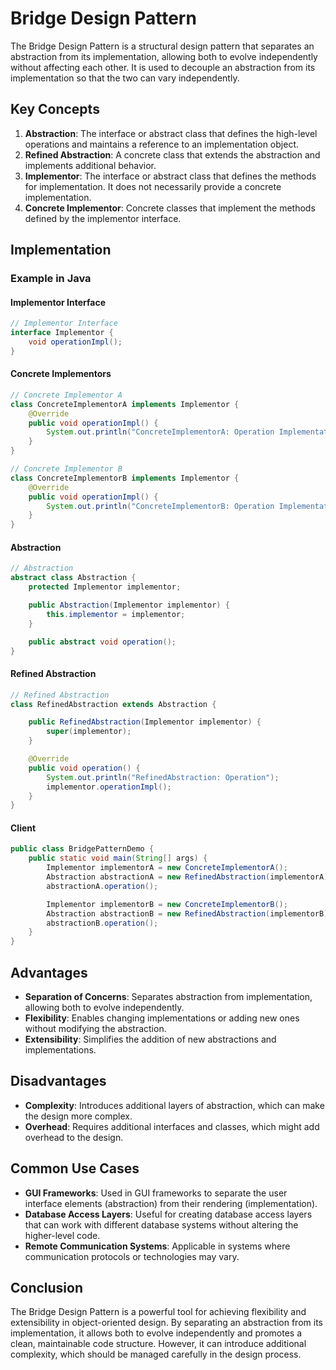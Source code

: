 # Bridge Design Pattern

The Bridge Design Pattern is a structural design pattern that separates an abstraction from its implementation, allowing both to evolve independently without affecting each other. It is used to decouple an abstraction from its implementation so that the two can vary independently.

## Key Concepts

1. **Abstraction**: The interface or abstract class that defines the high-level operations and maintains a reference to an implementation object.
2. **Refined Abstraction**: A concrete class that extends the abstraction and implements additional behavior.
3. **Implementor**: The interface or abstract class that defines the methods for implementation. It does not necessarily provide a concrete implementation.
4. **Concrete Implementor**: Concrete classes that implement the methods defined by the implementor interface.

## Implementation

### Example in Java

#### Implementor Interface

```java
// Implementor Interface
interface Implementor {
    void operationImpl();
}
```

#### Concrete Implementors

```java
// Concrete Implementor A
class ConcreteImplementorA implements Implementor {
    @Override
    public void operationImpl() {
        System.out.println("ConcreteImplementorA: Operation Implementation");
    }
}

// Concrete Implementor B
class ConcreteImplementorB implements Implementor {
    @Override
    public void operationImpl() {
        System.out.println("ConcreteImplementorB: Operation Implementation");
    }
}
```

#### Abstraction

```java
// Abstraction
abstract class Abstraction {
    protected Implementor implementor;

    public Abstraction(Implementor implementor) {
        this.implementor = implementor;
    }

    public abstract void operation();
}
```

#### Refined Abstraction

```java
// Refined Abstraction
class RefinedAbstraction extends Abstraction {

    public RefinedAbstraction(Implementor implementor) {
        super(implementor);
    }

    @Override
    public void operation() {
        System.out.println("RefinedAbstraction: Operation");
        implementor.operationImpl();
    }
}
```

#### Client

```java
public class BridgePatternDemo {
    public static void main(String[] args) {
        Implementor implementorA = new ConcreteImplementorA();
        Abstraction abstractionA = new RefinedAbstraction(implementorA);
        abstractionA.operation();

        Implementor implementorB = new ConcreteImplementorB();
        Abstraction abstractionB = new RefinedAbstraction(implementorB);
        abstractionB.operation();
    }
}
```

## Advantages

- **Separation of Concerns**: Separates abstraction from implementation, allowing both to evolve independently.
- **Flexibility**: Enables changing implementations or adding new ones without modifying the abstraction.
- **Extensibility**: Simplifies the addition of new abstractions and implementations.

## Disadvantages

- **Complexity**: Introduces additional layers of abstraction, which can make the design more complex.
- **Overhead**: Requires additional interfaces and classes, which might add overhead to the design.

## Common Use Cases

- **GUI Frameworks**: Used in GUI frameworks to separate the user interface elements (abstraction) from their rendering (implementation).
- **Database Access Layers**: Useful for creating database access layers that can work with different database systems without altering the higher-level code.
- **Remote Communication Systems**: Applicable in systems where communication protocols or technologies may vary.

## Conclusion

The Bridge Design Pattern is a powerful tool for achieving flexibility and extensibility in object-oriented design. By separating an abstraction from its implementation, it allows both to evolve independently and promotes a clean, maintainable code structure. However, it can introduce additional complexity, which should be managed carefully in the design process.
